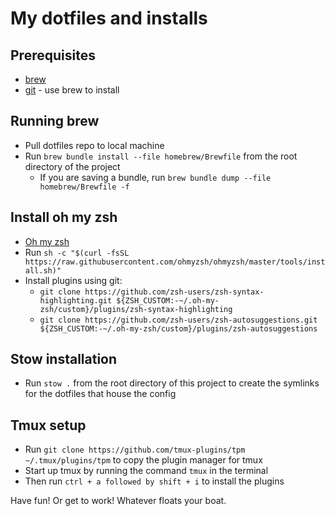 # My dotfiles and installs

## Prerequisites

- [brew](https://brew.sh/)
- [git](https://git-scm.com/) - use brew to install

## Running brew

- Pull dotfiles repo to local machine
- Run `brew bundle install --file homebrew/Brewfile` from the root directory of the project
  - If you are saving a bundle, run `brew bundle dump --file homebrew/Brewfile -f`

## Install oh my zsh

- [Oh my zsh](https://github.com/ohmyzsh/ohmyzsh)
- Run `sh -c "$(curl -fsSL https://raw.githubusercontent.com/ohmyzsh/ohmyzsh/master/tools/install.sh)"`
- Install plugins using git:
  - `git clone https://github.com/zsh-users/zsh-syntax-highlighting.git ${ZSH_CUSTOM:-~/.oh-my-zsh/custom}/plugins/zsh-syntax-highlighting`
  - `git clone https://github.com/zsh-users/zsh-autosuggestions.git ${ZSH_CUSTOM:-~/.oh-my-zsh/custom}/plugins/zsh-autosuggestions`

## Stow installation

- Run `stow .` from the root directory of this project to create the symlinks for the dotfiles that house the config

## Tmux setup

- Run `git clone https://github.com/tmux-plugins/tpm ~/.tmux/plugins/tpm` to copy the plugin manager for tmux
- Start up tmux by running the command `tmux` in the terminal
- Then run `ctrl + a followed by shift + i` to install the plugins

Have fun! Or get to work! Whatever floats your boat.
